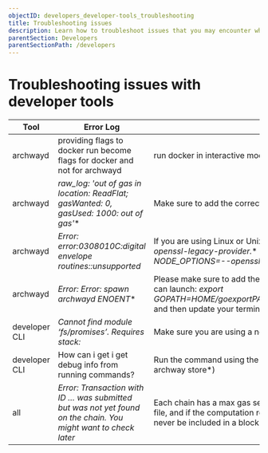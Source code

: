 ```yaml
---
objectID: developers_developer-tools_troubleshooting
title: Troubleshooting issues
description: Learn how to troubleshoot issues that you may encounter while using the developer tools.
parentSection: Developers
parentSectionPath: /developers
---
```


#  Troubleshooting issues with developer tools





| **Tool**                  | **Error Log** | **Solution** |
| ----------- | ----------- | ----------- |
| archwayd      | providing flags to docker run become flags for docker and not for archwayd       | run docker in interactive mode: *docker run -it* ... |
| archwayd   | *raw_log: 'out of gas in location: ReadFlat; gasWanted: 0, gasUsed: 1000: out of gas'**        | Make sure to add the correct flags by checking the [fees page](/developers/getting-started/understanding-gas-fees) |
| archwayd   | *Error: error:0308010C:digital envelope routines::unsupported* |If you are using Linux or Unix, run: *export NODE_OPTIONS=--openssl-legacy-provider.** For windows, run **set NODE_OPTIONS=--openssl-legacy-provider*|
| archwayd   | *Error: Error: spawn archwayd ENOENT** |Please make sure to add the *GOPATH*. From your Linux shell, you can launch: *export GOPATH=$HOME/go export PATH=$PATH:$GOROOT/bin:$GOPATH/bin** and then update your terminal shell by launching: *source ~/.profile*|
| developer CLI   | *Cannot find module ‘fs/promises’. Requires stack:* | Make sure you are using a node version higher than *v14*|
| developer CLI   | How can i get i get debug info from running commands? | Run the command using the  *DEBUG=** flag (e.g. *DEBUG=* archway store*)|
| all   | *Error: Transaction with ID … was submitted but was not yet found on the chain. You might want to check later* | Each chain has a max gas setting that depends on the genesis file, and if the computation requires more gas than that it will never be included in a block|